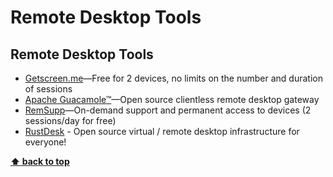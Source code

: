 # Remote Desktop Tools

## Remote Desktop Tools

* [Getscreen.me](https://getscreen.me)—Free for 2 devices, no limits on the number and duration of sessions
* [Apache Guacamole™](https://guacamole.apache.org/)—Open source clientless remote desktop gateway
* [RemSupp](https://remsupp.com)—On-demand support and permanent access to devices (2 sessions/day for free)
* [RustDesk](https://rustdesk.com/) - Open source virtual / remote desktop infrastructure for everyone!

**[⬆ back to top](#table-of-contents)**
